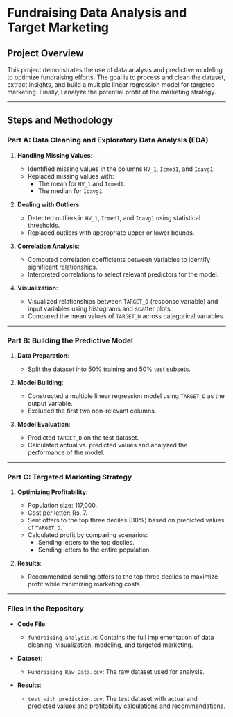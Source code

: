 # Fundraising Data Analysis and Target Marketing

## Project Overview
This project demonstrates the use of data analysis and predictive modeling to optimize fundraising efforts. The goal is to process and clean the dataset, extract insights, and build a multiple linear regression model for targeted marketing. Finally, I analyze the potential profit of the marketing strategy.

---

## Steps and Methodology

### Part A: Data Cleaning and Exploratory Data Analysis (EDA)

1. **Handling Missing Values**:
   - Identified missing values in the columns `HV_1`, `Icmed1`, and `Icavg1`.
   - Replaced missing values with:
     - The mean for `HV_1` and `Icmed1`.
     - The median for `Icavg1`.

2. **Dealing with Outliers**:
   - Detected outliers in `HV_1`, `Icmed1`, and `Icavg1` using statistical thresholds.
   - Replaced outliers with appropriate upper or lower bounds.

3. **Correlation Analysis**:
   - Computed correlation coefficients between variables to identify significant relationships.
   - Interpreted correlations to select relevant predictors for the model.

4. **Visualization**:
   - Visualized relationships between `TARGET_D` (response variable) and input variables using histograms and scatter plots.
   - Compared the mean values of `TARGET_D` across categorical variables.

---

### Part B: Building the Predictive Model

1. **Data Preparation**:
   - Split the dataset into 50% training and 50% test subsets.

2. **Model Building**:
   - Constructed a multiple linear regression model using `TARGET_D` as the output variable.
   - Excluded the first two non-relevant columns.

3. **Model Evaluation**:
   - Predicted `TARGET_D` on the test dataset.
   - Calculated actual vs. predicted values and analyzed the performance of the model.

---

### Part C: Targeted Marketing Strategy

1. **Optimizing Profitability**:
   - Population size: 117,000.
   - Cost per letter: Rs. 7.
   - Sent offers to the top three deciles (30%) based on predicted values of `TARGET_D`.
   - Calculated profit by comparing scenarios:
     - Sending letters to the top deciles.
     - Sending letters to the entire population.

2. **Results**:
   - Recommended sending offers to the top three deciles to maximize profit while minimizing marketing costs.

---

### Files in the Repository

- **Code File**:
  - `fundraising_analysis.R`: Contains the full implementation of data cleaning, visualization, modeling, and targeted marketing.

- **Dataset**:
  - `Fundraising_Raw_Data.csv`: The raw dataset used for analysis.

- **Results**:
  - `test_with_prediction.csv`: The test dataset with actual and predicted values and profitability calculations and recommendations.

